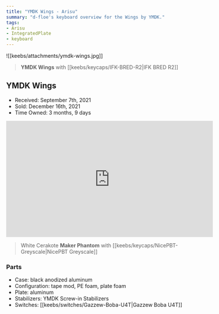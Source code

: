 ```yaml
---
title: "YMDK Wings - Arisu"
summary: "d-floe's keyboard overview for the Wings by YMDK."
tags:
- Arisu
- IntegratedPlate
- keyboard
---
```


![[keebs/attachments/ymdk-wings.jpg]]

> **YMDK Wings** with [[keebs/keycaps/IFK-BRED-R2|IFK BRED R2]]

## YMDK Wings

- Received: September 7th, 2021
- Sold: December 16th, 2021
- Time Owned: 3 months, 9 days

<iframe width="560" height="315" src="https://www.youtube-nocookie.com/embed/yybEsv9ZYbc" title="YouTube video player" frameborder="0" allow="accelerometer; autoplay; clipboard-write; encrypted-media; gyroscope; picture-in-picture; web-share" allowfullscreen></iframe>

> White Cerakote **Maker Phantom** with [[keebs/keycaps/NicePBT-Greyscale|NicePBT Greyscale]]

### Parts

- Case: black anodized aluminum
- Configuration: tape mod, PE foam, plate foam
- Plate: aluminum
- Stabilizers: YMDK Screw-in Stabilizers
- Switches: [[keebs/switches/Gazzew-Boba-U4T|Gazzew Boba U4T]]
